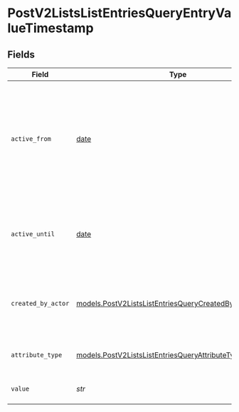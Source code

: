 # PostV2ListsListEntriesQueryEntryValueTimestamp


## Fields

| Field                                                                                                                       | Type                                                                                                                        | Required                                                                                                                    | Description                                                                                                                 | Example                                                                                                                     |
| --------------------------------------------------------------------------------------------------------------------------- | --------------------------------------------------------------------------------------------------------------------------- | --------------------------------------------------------------------------------------------------------------------------- | --------------------------------------------------------------------------------------------------------------------------- | --------------------------------------------------------------------------------------------------------------------------- |
| `active_from`                                                                                                               | [date](https://docs.python.org/3/library/datetime.html#date-objects)                                                        | :heavy_check_mark:                                                                                                          | The point in time at which this value was made "active". `active_from` can be considered roughly analogous to `created_at`. | 2023-01-01T15:00:00.000000000Z                                                                                              |
| `active_until`                                                                                                              | [date](https://docs.python.org/3/library/datetime.html#date-objects)                                                        | :heavy_check_mark:                                                                                                          | The point in time at which this value was deactivated. If `null`, the value is active.                                      | 2023-01-01T15:00:00.000000000Z                                                                                              |
| `created_by_actor`                                                                                                          | [models.PostV2ListsListEntriesQueryCreatedByActor17](../models/postv2listslistentriesquerycreatedbyactor17.md)              | :heavy_check_mark:                                                                                                          | The actor that created this value.                                                                                          | {<br/>"type": "workspace-member",<br/>"id": "50cf242c-7fa3-4cad-87d0-75b1af71c57b"<br/>}                                    |
| `attribute_type`                                                                                                            | [models.PostV2ListsListEntriesQueryAttributeTypeTimestamp](../models/postv2listslistentriesqueryattributetypetimestamp.md)  | :heavy_check_mark:                                                                                                          | The attribute type of the value.                                                                                            | timestamp                                                                                                                   |
| `value`                                                                                                                     | *str*                                                                                                                       | :heavy_check_mark:                                                                                                          | A timestamp string value                                                                                                    | timestamp_string_value                                                                                                      |